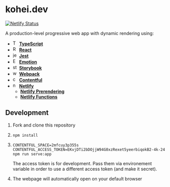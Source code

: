 # kohei.dev

[![Netlify Status](https://api.netlify.com/api/v1/badges/153f81f8-6487-47f5-86b1-ce579c1b186f/deploy-status)](https://app.netlify.com/sites/kohei/deploys)

A production-level progressive web app with dynamic rendering using:

- <img alt="TypeScript" src="https://user-images.githubusercontent.com/4289883/72760400-7524e080-3b8d-11ea-9b0c-f6e09280e6d8.png" height="16"> **[TypeScript](https://www.typescriptlang.org/)**
- <img alt="React" src="https://user-images.githubusercontent.com/4289883/72760398-7524e080-3b8d-11ea-95ea-736bd3081ac9.png" height="16"> **[React](https://reactjs.org)**
- <img alt="jest" src="https://user-images.githubusercontent.com/4289883/72760396-748c4a00-3b8d-11ea-9eba-e3df28a3f18a.png" height="16"> **[Jest](https://jestjs.io/)**
- <img alt="Emotion" src="https://user-images.githubusercontent.com/4289883/72760395-748c4a00-3b8d-11ea-9303-9730e4788357.png" height="16"> **[Emotion](https://emotion.sh/)**
- <img alt="storybook" src="https://user-images.githubusercontent.com/4289883/72760399-7524e080-3b8d-11ea-9174-1aa265d9c239.png" height="16"> **[Storybook](https://storybook.js.org/)**
- <img alt="webpack" src="https://user-images.githubusercontent.com/4289883/72760401-7524e080-3b8d-11ea-8f0a-4e7b5b82e835.png" height="16"> **[Webpack](https://webpack.js.org/)**
- <img alt="contentful" src="https://user-images.githubusercontent.com/4289883/72760394-748c4a00-3b8d-11ea-9a34-13a121d2d9d8.png" height="16"> **[Contentful](https://www.contentful.com/)**
- <img alt="netlify" src="https://user-images.githubusercontent.com/4289883/72760397-748c4a00-3b8d-11ea-886d-ba3c8836f230.png" height="16"> **[Netlify](https://www.netlify.com/)**
    - **[Netlify Prerendering](https://docs.netlify.com/site-deploys/post-processing/prerendering/)**
    - **[Netlify Functions](https://www.netlify.com/products/functions/)**

## Development

1. Fork and clone this repository
2. ```
   npm install
   ```
3. ```
   CONTENTFUL_SPACE=2mfcuy3p355s CONTENTFUL_ACCESS_TOKEN=EKvjDTi2bDOjjW94G0xzRexet5yeerbiqokB2-4k-24 npm run serve:app
   ```

   The access token is for development. Pass them via environement variable in order to use a different access token (and make it secret).
4. The webpage will automatically open on your default browser

